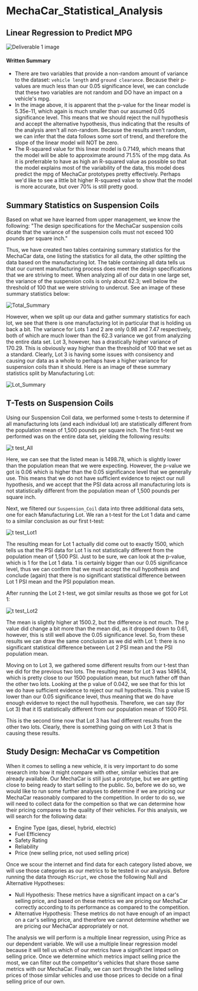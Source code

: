 # MechaCar_Statistical_Analysis

## Linear Regression to Predict MPG

![Deliverable 1 image](https://user-images.githubusercontent.com/94764735/161443205-9086e2fd-3969-4a06-984e-8f561b2fcc12.png)

#### Written Summary
- There are two variables that provide a non-random amount of variance to the dataset: `vehicle length` and `ground clearance`. Because their p-values are much less than our 0.05 significance level, we can conclude that these two variables are not random and DO have an impact on a vehicle's mpg. 
- In the image above, it is apparent that the p-value for the linear model is 5.35e-11, which again is much smaller than our assumed 0.05 significance level. This means that we should reject the null hypothesis and accept the alternative hypothesis, thus indicating that the results of the analysis aren't all non-random. Because the results aren't random, we can infer that the data follows some sort of trend, and therefore the slope of the linear model will NOT be zero.
- The R-squared value for this linear model is 0.7149, which means that the model will be able to approximate around 71.5% of the mpg data. As it is preferrable to have as high an R-squared value as possible so that the model explains most of the variability of the data, this model does predict the mpg of MechaCar prototypes pretty effectively. Perhaps we'd like to see a little bit higher R-squared value to show that the model is more accurate, but over 70% is still pretty good.


## Summary Statistics on Suspension Coils

Based on what we have learned from upper management, we know the following: "The design specifications for the MechaCar suspension coils dicate that the variance of the suspension coils must not exceed 100 pounds per square inch."

Thus, we have created two tables containing summary statistics for the MechaCar data, one listing the statistics for all data, the other splitting the data based on the manufacturing lot. The table containing all data tells us that our current manufacturing process does meet the design specifications that we are striving to meet. When analyzing all of our data in one large set, the variance of the suspension coils is only about 62.3; well below the threshold of 100 that we were striving to undercut. See an image of these summary statistics below:

![Total_Summary](https://user-images.githubusercontent.com/94764735/161831027-562f2af0-6028-462c-b547-a782f730015b.png)

However, when we split up our data and gather summary statistics for each lot, we see that there is one manufacturing lot in particular that is holding us back a bit. The variance for Lots 1 and 2 are only 0.98 and 7.47 respectively, both of which are much lower than the 62.3 variance we got from analyzing the entire data set. Lot 3, however, has a drastically higher variance of 170.29. This is obviously way higher than the threshold of 100 that we set as a standard. Clearly, Lot 3 is having some issues with consisency and causing our data as a whole to perhaps have a higher variance for suspension coils than it should. Here is an image of these summary statistics split by Manufacturing Lot:

![Lot_Summary](https://user-images.githubusercontent.com/94764735/161834417-df12d585-820d-4121-be7e-cb8762fdef66.png)


## T-Tests on Suspension Coils

Using our Suspension Coil data, we performed some t-tests to determine if all manufacturing lots (and each individual lot) are statistically different from the population mean of 1,500 pounds per square inch. The first t-test we performed was on the entire data set, yielding the following results:

![t test_All](https://user-images.githubusercontent.com/94764735/161840013-f7a7ca2f-13d2-4993-953e-0ad4c8491afa.png)

Here, we can see that the listed mean is 1498.78, which is slightly lower than the population mean that we were expecting. However, the p-value we got is 0.06 which is higher than the 0.05 significance level that we generally use. This means that we do not have sufficient evidence to reject our null hypothesis, and we accept that the PSI data across all manufacturing lots is not statistically different from the population mean of 1,500 pounds per square inch.

Next, we filtered our `Suspension_Coil` data into three additional data sets, one for each Manufacturing Lot. We ran a t-test for the Lot 1 data and came to a similar conclusion as our first t-test:

![t test_Lot1](https://user-images.githubusercontent.com/94764735/161841508-55ccdc9a-38dc-48d0-baf4-f80dfdb4b364.png)

The resulting mean for Lot 1 actually did come out to exactly 1500, which tells us that the PSI data for Lot 1 is not statistically different from the population mean of 1,500 PSI. Just to be sure, we can look at the p-value, which is 1 for the Lot 1 data. 1 is certainly bigger than our 0.05 significance level, thus we can confirm that we must accept the null hypothesis and conclude (again) that there is no significant statistical difference between Lot 1 PSI mean and the PSI population mean.

After running the Lot 2 t-test, we got similar results as those we got for Lot 1:

![t test_Lot2](https://user-images.githubusercontent.com/94764735/161842285-2a22da46-99b0-4015-912c-28d3b2c94e7d.png)

The mean is slightly higher at 1500.2, but the difference is not much. The p value did change a bit more than the mean did, as it dropped down to 0.61, however, this is still well above the 0.05 significance level. So, from these results we can draw the same conclusion as we did with Lot 1: there is no significant statistical difference between Lot 2 PSI mean and the PSI population mean.

Moving on to Lot 3, we gathered some different results from our t-test than we did for the previous two lots. The resulting mean for Lot 3 was 1496.14, which is pretty close to our 1500 population mean, but much father off than the other two lots. Looking at the p value of 0.042, we see that for this lot we do have sufficient evidence to reject our null hypothesis. This p value IS lower than our 0.05 significance level, thus meaning that we do have enough evidenve to reject the null hypothesis. Therefore, we can say (for Lot 3) that it IS statistically different from our population mean of 1500 PSI.

This is the second time now that Lot 3 has had different results from the other two lots. Clearly, there is something going on with Lot 3 that is causing these results.

## Study Design: MechaCar vs Competition

When it comes to selling a new vehicle, it is very important to do some research into how it might compare with other, similar vehicles that are already available. Our MechaCar is still just a prototype, but we are getting close to being ready to start selling to the public. So, before we do so, we would like to run some further analyses to determine if we are pricing our MechaCar reasonably compared to the competition. In order to do so, we will need to collect data for the compeition so that we can determine how their pricing compares to the quality of their vehicles. For this analysis, we will search for the following data:

- Engine Type (gas, diesel, hybrid, electric)
- Fuel Efficiency
- Safety Rating
- Reliability
- Price (new selling price, not used selling price)

Once we scour the internet and find data for each category listed above, we will use those categories as our metrics to be tested in our analysis. Before running the data through `RScript`, we chose the following Null and Alternative Hypotheses:

- Null Hypothesis: These metrics have a significant impact on a car's selling price, and based on these metrics we are pricing our MechaCar correctly according to its performance as compared to the competition.
- Alternative Hypothesis: These metrics do not have enough of an impact on a car's selling price, and therefore we cannot determine whether we are pricing our MechaCar appropriately or not.

The analysis we will perform is a multiple linear regression, using Price as our dependent variable. We will use a multiple linear regression model because it will  tell us which of our metrics have a significant impact on selling price. Once we determine which metrics impact selling price the most, we can filter out the competitor's vehicles that share those same metrics with our MechaCar. Finally, we can sort through the listed selling prices of those similar vehicles and use those prices to decide on a final selling price of our own. 



